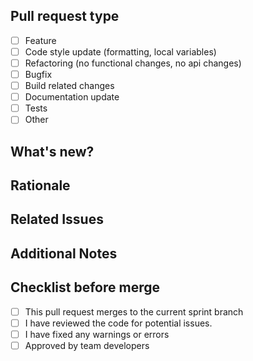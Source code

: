 ## Pull request type

<!-- What kind of change does this PR introduce? Mark the type by putting an "x" inside the brackets: -->

- [ ] Feature
- [ ] Code style update (formatting, local variables)
- [ ] Refactoring (no functional changes, no api changes)
- [ ] Bugfix
- [ ] Build related changes
- [ ] Documentation update
- [ ] Tests
- [ ] Other

## What's new?

<!-- Please provide a brief description of the changes in this pull request. -->

## Rationale

<!-- Please explain the rationale for your changes -->

## Related Issues

<!-- If this pull request is related to any issues, please specify links here. -->

## Additional Notes

<!-- Include any additional information or context that might be helpful for reviewers. -->

## Checklist before merge

<!-- Please check all items as completed before merge by putting an "x" inside the brackets: -->

- [ ] This pull request merges to the current sprint branch
- [ ] I have reviewed the code for potential issues.
- [ ] I have fixed any warnings or errors
- [ ] Approved by team developers
